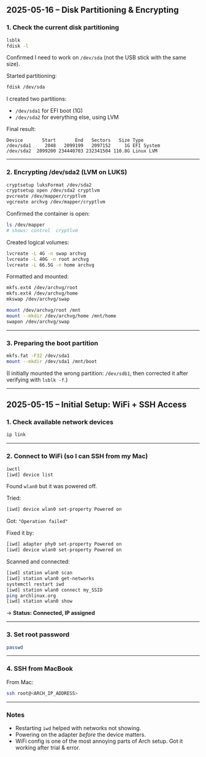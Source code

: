 ## 2025-05-16 – Disk Partitioning & Encrypting

### 1. Check the current disk partitioning

```bash
lsblk
fdisk -l
```

Confirmed I need to work on `/dev/sda` (not the USB stick with the same size).

Started partitioning:
```bash
fdisk /dev/sda
```

I created two partitions:
- `/dev/sda1` for EFI boot (1G)
- `/dev/sda2` for everything else, using LVM

Final result:
```
Device       Start       End   Sectors   Size Type
/dev/sda1     2048   2099199   2097152     1G EFI System
/dev/sda2  2099200 234440703 232341504 110.8G Linux LVM
```

---

### 2. Encrypting /dev/sda2 (LVM on LUKS)

```bash
cryptsetup luksFormat /dev/sda2
cryptsetup open /dev/sda2 cryptlvm
pvcreate /dev/mapper/cryptlvm
vgcreate archvg /dev/mapper/cryptlvm
```

Confirmed the container is open:
```bash
ls /dev/mapper
# shows: control  cryptlvm
```

Created logical volumes:
```bash
lvcreate -L 4G -n swap archvg
lvcreate -L 40G -n root archvg
lvcreate -L 66.5G -n home archvg
```

Formatted and mounted:
```bash
mkfs.ext4 /dev/archvg/root
mkfs.ext4 /dev/archvg/home
mkswap /dev/archvg/swap

mount /dev/archvg/root /mnt
mount --mkdir /dev/archvg/home /mnt/home
swapon /dev/archvg/swap
```

---

### 3. Preparing the boot partition

```bash
mkfs.fat -F32 /dev/sda1
mount --mkdir /dev/sda1 /mnt/boot
```

(I initially mounted the wrong partition: `/dev/sdb1`, then corrected it after verifying with `lsblk -f`.)

---

## 2025-05-15 – Initial Setup: WiFi + SSH Access

### 1. Check available network devices

```bash
ip link
```

---

### 2. Connect to WiFi (so I can SSH from my Mac)

```bash
iwctl
[iwd] device list
```

Found `wlan0` but it was powered off.

Tried:
```bash
[iwd] device wlan0 set-property Powered on
```

Got: `"Operation failed"`

Fixed it by:
```bash
[iwd] adapter phy0 set-property Powered on
[iwd] device wlan0 set-property Powered on
```

Scanned and connected:
```bash
[iwd] station wlan0 scan
[iwd] station wlan0 get-networks
systemctl restart iwd
[iwd] station wlan0 connect my_SSID
ping archlinux.org
[iwd] station wlan0 show
```

→ **Status: Connected, IP assigned**

---

### 3. Set root password

```bash
passwd
```

---

### 4. SSH from MacBook

From Mac:
```bash
ssh root@<ARCH_IP_ADDRESS>
```

---

### Notes
- Restarting `iwd` helped with networks not showing.
- Powering on the adapter *before* the device matters.
- WiFi config is one of the most annoying parts of Arch setup. Got it working after trial & error.
